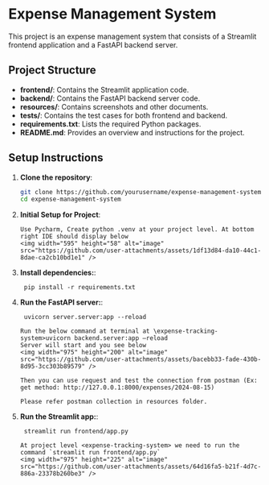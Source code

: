 # Expense Management System

This project is an expense management system that consists of a Streamlit frontend application and a FastAPI backend server.


## Project Structure

- **frontend/**: Contains the Streamlit application code.
- **backend/**: Contains the FastAPI backend server code.
- **resources/**: Contains screenshots and other documents.
- **tests/**: Contains the test cases for both frontend and backend.
- **requirements.txt**: Lists the required Python packages.
- **README.md**: Provides an overview and instructions for the project.


## Setup Instructions

1. **Clone the repository**:
   ```bash
   git clone https://github.com/yourusername/expense-management-system.git
   cd expense-management-system
   ```
1. **Initial Setup for Project**:
   ```commandline
   Use Pycharm, Create python .venv at your project level. At bottom right IDE should display below
   <img width="595" height="58" alt="image" src="https://github.com/user-attachments/assets/1df13d84-da10-44c1-8dae-ca2cb10bd1e1" />
   ```
1. **Install dependencies:**:   
   ```commandline
    pip install -r requirements.txt
   ```
1. **Run the FastAPI server:**:   
   ```commandline
    uvicorn server.server:app --reload

   Run the below command at terminal at \expense-tracking-system>uvicorn backend.server:app –reload
   Server will start and you see below
   <img width="975" height="200" alt="image" src="https://github.com/user-attachments/assets/bacebb33-fade-430b-8d95-3cc303b89579" />

   Then you can use request and test the connection from postman (Ex: get method: http://127.0.0.1:8000/expenses/2024-08-15)

   Please refer postman collection in resources folder.
   
   ```
1. **Run the Streamlit app:**:   
   ```commandline
    streamlit run frontend/app.py

   At project level <expense-tracking-system> we need to run the command `streamlit run frontend/app.py`
   <img width="975" height="225" alt="image" src="https://github.com/user-attachments/assets/64d16fa5-b21f-4d7c-886a-23378b260be3" />

   ```
